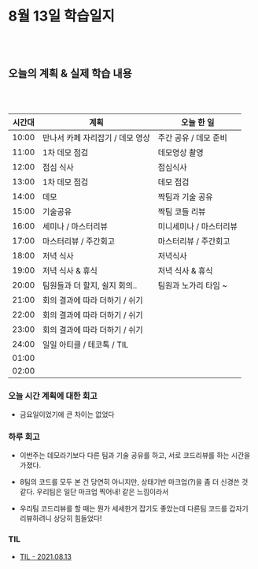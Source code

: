# 8월 13일 학습일지

<br/>
<br/>

## 오늘의 계획 & 실제 학습 내용

<br/>
<br/>

| 시간대 | 계획                             | 오늘 한 일              |
| ------ | -------------------------------- | ----------------------- |
| 10:00  | 만나서 카페 자리잡기 / 데모 영상 | 주간 공유 / 데모 준비   |
| 11:00  | 1차 데모 점검                    | 데모영상 촬영           |
| 12:00  | 점심 식사                        | 점심식사                |
| 13:00  | 1차 데모 점검                    | 데모 점검               |
| 14:00  | 데모                             | 짝팀과 기술 공유        |
| 15:00  | 기술공유                         | 짝팀 코들 리뷰          |
| 16:00  | 세미나 / 마스터리뷰              | 미니세미나 / 마스터리뷰 |
| 17:00  | 마스터리뷰 / 주간회고            | 마스터리뷰 / 주간회고   |
| 18:00  | 저녁 식사                        | 저녁식사                |
| 19:00  | 저녁 식사 & 휴식                 | 저녁 식사 & 휴식        |
| 20:00  | 팀원들과 더 할지, 쉴지 회의..    |             팀원과 노가리 타임 ~            |
| 21:00  | 회의 결과에 따라 더하기 / 쉬기   |                         |
| 22:00  | 회의 결과에 따라 더하기 / 쉬기   |                         |
| 23:00  | 회의 결과에 따라 더하기 / 쉬기   |                         |
| 24:00  | 일일 아티클 / 테코톡 / TIL       |                         |
| 01:00  |                                  |                         |
| 02:00  |                                  |                         |

### 오늘 시간 계획에 대한 회고

- 금요일이었기에 큰 차이는 없었다

### 하루 회고

- 이번주는 데모라기보다 다른 팀과 기술 공유를 하고, 서로 코드리뷰를 하는 시간을 가졌다.

- 8팀의 코드를 모두 본 건 당연히 아니지만, 상태기반 마크업(?)을 좀 더 신경쓴 것 같다. 우리팀은 일단 마크업 찍어내! 같은 느낌이라서

- 우리팀 코드리뷰를 할 때는 뭔가 세세한거 잡기도 좋았는데 다른팀 코드를 갑자기 리뷰하려니 상당히 힘들었다!

### TIL

- [TIL - 2021.08.13](https://velog.io/@jjuny546/TIL-2021.08.13)

<br/>
